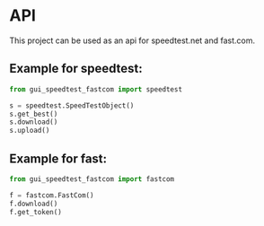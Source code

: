 # API
This project can be used as an api for speedtest.net and fast.com.

## Example for speedtest:
```python
from gui_speedtest_fastcom import speedtest

s = speedtest.SpeedTestObject()
s.get_best()
s.download()
s.upload()
```

## Example for fast:
```python
from gui_speedtest_fastcom import fastcom

f = fastcom.FastCom()
f.download()
f.get_token()
```

